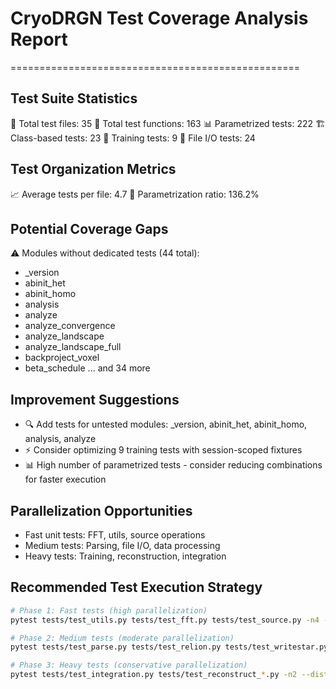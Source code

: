 # CryoDRGN Test Coverage Analysis Report
==================================================

## Test Suite Statistics
📁 Total test files: 35
🧪 Total test functions: 163
📊 Parametrized tests: 222
🏗️ Class-based tests: 23
🚀 Training tests: 9
💾 File I/O tests: 24

## Test Organization Metrics
📈 Average tests per file: 4.7
🎯 Parametrization ratio: 136.2%

## Potential Coverage Gaps
⚠️ Modules without dedicated tests (44 total):
   - _version
   - abinit_het
   - abinit_homo
   - analysis
   - analyze
   - analyze_convergence
   - analyze_landscape
   - analyze_landscape_full
   - backproject_voxel
   - beta_schedule
   ... and 34 more

## Improvement Suggestions
- 🔍 Add tests for untested modules: _version, abinit_het, abinit_homo, analysis, analyze
- ⚡ Consider optimizing 9 training tests with session-scoped fixtures
- 📊 High number of parametrized tests - consider reducing combinations for faster execution

## Parallelization Opportunities
- Fast unit tests: FFT, utils, source operations
- Medium tests: Parsing, file I/O, data processing
- Heavy tests: Training, reconstruction, integration

## Recommended Test Execution Strategy
```bash
# Phase 1: Fast tests (high parallelization)
pytest tests/test_utils.py tests/test_fft.py tests/test_source.py -n4 --dist=each

# Phase 2: Medium tests (moderate parallelization)
pytest tests/test_parse.py tests/test_relion.py tests/test_writestar.py -n3 --dist=loadscope

# Phase 3: Heavy tests (conservative parallelization)
pytest tests/test_integration.py tests/test_reconstruct_*.py -n2 --dist=loadgroup
```